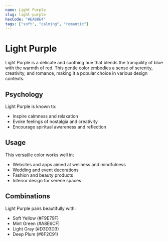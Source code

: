 ```yaml
---
name: Light Purple
slug: light-purple
hexCode: "#EAB8E4"
tags: ["soft", "calming", "romantic"]
---
```


# Light Purple

Light Purple is a delicate and soothing hue that blends the tranquility of blue with the warmth of red. This gentle color embodies a sense of serenity, creativity, and romance, making it a popular choice in various design contexts.

## Psychology

Light Purple is known to:
- Inspire calmness and relaxation
- Evoke feelings of nostalgia and creativity
- Encourage spiritual awareness and reflection

## Usage

This versatile color works well in:
- Websites and apps aimed at wellness and mindfulness
- Wedding and event decorations
- Fashion and beauty products
- Interior design for serene spaces

## Combinations

Light Purple pairs beautifully with:
- Soft Yellow (#F9E79F)
- Mint Green (#A8E6CF)
- Light Gray (#D3D3D3)
- Deep Plum (#6F2C91)